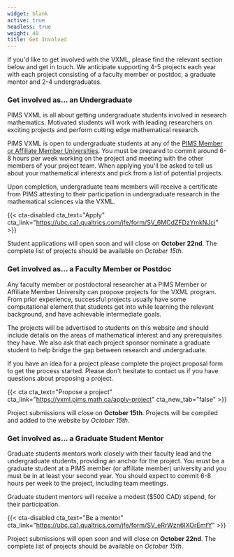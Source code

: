 ```yaml
---
widget: blank
active: true
headless: true
weight: 40
title: Get Involved
---
```


If you'd like to get involved with the VXML, please find the relevant
section below and get in touch. We anticipate supporting 4-5 projects each year
with each project consisting of a faculty member or postdoc, a graduate mentor
and 2-4 undergraduates.

### Get involved as... an Undergraduate
PIMS VXML is all about getting undergraduate students involved in research
mathematics. Motivated students will work with leading researchers on exciting
projects and perform cutting edge mathematical research.

PIMS VXML is open to undergraduate students at any of the <a
href="https://pims.math.ca/">PIMS Member or Affiliate Member Universities</a>.
You must be prepared to commit around 6-8 hours per week working on the
project and meeting with the other members of your project team. When applying
you'll be asked to tell us about your mathematical interests and pick from a
list of potential projects.

Upon completion, undergraduate team members will receive a certificate from PIMS
attesting to their participation in undergraduate research in the mathematical
sciences via the VXML.

{{< cta-disabled cta_text="Apply" cta_link="https://ubc.ca1.qualtrics.com/jfe/form/SV_6MCdZFDzYmkNJci" >}}

Student applications will open soon and will close on **October 22nd**. The
complete list of projects should be available on _October 15th_.



### Get involved as... a Faculty Member or Postdoc
Any faculty member or postdoctoral researcher at a PIMS Member or Affiliate
Member University can propose projects for the VXML program.  From prior
experience, successful projects usually have some computational element that
students get into while learning the relevant background, and have achievable
intermediate goals.

The projects will be advertised to students on this website and should include
details on the areas of mathematical interest and any prerequisites they have.
We also ask that each project sponsor nominate a graduate student to help bridge
the gap between research and undergraduate.

If you have an idea for a project please complete the project proposal form to
get the process started.  Please don't hesitate to contact us if you have
questions about proposing a project. 

{{< cta cta_text="Propose a project"
cta_link="https://vxml.pims.math.ca/apply-project" cta_new_tab="false" >}}

Project submissions will close on **October 15th**. Projects will be compiled and
added to the website by _October 15th_.


### Get involved as... a Graduate Student Mentor

Graduate students mentors work closely with their faculty lead and the
undergraduate students, providing an anchor for the project. You must be a
graduate student at a PIMS member (or affiliate member) university and you must
be in at least your second year. You should expect to commit 6-8 hours per week
to the project, including team meetings.

Graduate student mentors will receive a modest ($500 CAD) stipend, for their
participation.


{{< cta-disabled cta_text="Be a mentor"
cta_link="https://ubc.ca1.qualtrics.com/jfe/form/SV_eRrWzn6IXOrEmfY" >}}

Project submissions will open soon and will close on **October 22nd**. The
complete list of projects should be available on _October 15th_.

